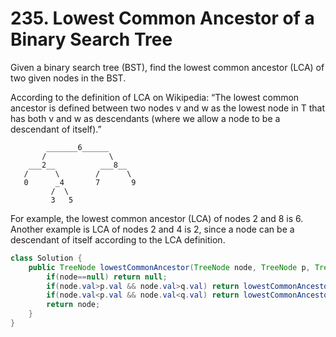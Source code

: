 # 235. Lowest Common Ancestor of a Binary Search Tree 

Given a binary search tree (BST), find the lowest common ancestor (LCA) of two given nodes in the BST.

According to the definition of LCA on Wikipedia: “The lowest common ancestor is defined between two nodes v and w as the lowest node in T that has both v and w as descendants (where we allow a node to be a descendant of itself).”

```
        _______6______
       /              \
    ___2__          ___8__
   /      \        /      \
   0      _4       7       9
         /  \
         3   5
```
For example, the lowest common ancestor (LCA) of nodes 2 and 8 is 6. Another example is LCA of nodes 2 and 4 is 2, since a node can be a descendant of itself according to the LCA definition.

```java
class Solution {
    public TreeNode lowestCommonAncestor(TreeNode node, TreeNode p, TreeNode q) {
        if(node==null) return null;
        if(node.val>p.val && node.val>q.val) return lowestCommonAncestor(node.left, p, q);
        if(node.val<p.val && node.val<q.val) return lowestCommonAncestor(node.right, p, q);
        return node;
    }
}
```

```
